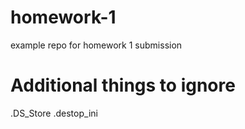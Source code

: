 # homework-1
example repo for homework 1 submission
# Additional things to ignore

.DS_Store
.destop_ini
